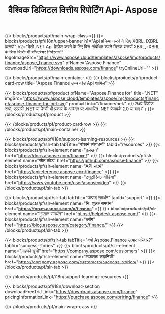 ﻿---
title: वैश्विक डिजिटल वित्तीय रिपोर्टिंग Api- Aspose 
weight: 10
url: /hi/family
description: पुस्तकालय हेरफेर करने के लिए वित्त कंपनियों के लिए फाइलिंग-संबंधित प्रारूपों में इस्तेमाल किया और पैदा करने के लिए रिपोर्ट पर धन और leverages किसी भी मंच
---
{{< blocks/products/pf/main-wrap-class >}}
{{< blocks/products/pf/i18n/upper-banner h1="Api प्रक्रिया करने के लिए XBRL, iXBRL प्रारूपों" h2="देशी .NET Api हेरफेर करने के लिए वित्त-संबंधित करने डिस्क प्रारूपों XBRL, iXBRL के बिना किसी भी सॉफ्टवेयर निर्भरताएं." logoImageSrc="https://www.aspose.cloud/templates/aspose/img/products/finance/aspose_finance.svg" pfName="Aspose.Finance" downloadUrl="https://downloads.aspose.com/finance" tryOnlineUrl="" >}}

{{< blocks/products/pf/main-container >}}
{{< blocks/products/pf/product-card-row title="Aspose.Finance उच्च कोड Api शामिल" >}}

{{< blocks/products/pf/product pfName="Aspose.Finance for" title=".NET" imgSrc="https://www.aspose.cloud/templates/aspose/img/products/finance/aspose_finance-for-net.svg" productLink="/finance/net/" >}}
लक्ष्य विंडोज रूपों, एएसपी .NET या किसी भी प्रकार के आवेदन पर आधारित .NET फ्रेमवर्क 2.0 या बाद में।
{{< /blocks/products/pf/product >}}

{{< /blocks/products/pf/product-card-row >}}
{{< /blocks/products/pf/main-container >}}

{{< blocks/products/pf/i18n/support-learning-resources >}}
{{< blocks/products/pf/slr-tab tabTitle="सीखने संसाधनों" tabId="resources" >}}
{{< blocks/products/pf/slr-element name="प्रलेखन" href="https://docs.aspose.com/finance/" >}}
{{< blocks/products/pf/slr-element name="स्रोत कोड" href="https://github.com/aspose-finance" >}}
{{< blocks/products/pf/slr-element name="API संदर्भ" href="https://apireference.aspose.com/finance" >}}
{{< blocks/products/pf/slr-element name="ट्यूटोरियल वीडियो" href="https://www.youtube.com/user/asposevideo" >}}
{{< /blocks/products/pf/slr-tab >}}

{{< blocks/products/pf/slr-tab tabTitle="उत्पाद समर्थन" tabId="support" >}}
{{< blocks/products/pf/slr-element name="नि: शुल्क समर्थन" href="https://forum.aspose.com/c/finance" >}}
{{< blocks/products/pf/slr-element name="भुगतान समर्थन" href="https://helpdesk.aspose.com/" >}}
{{< blocks/products/pf/slr-element name="ब्लॉग" href="https://blog.aspose.com/category/finance/" >}}
{{< /blocks/products/pf/slr-tab >}}

{{< blocks/products/pf/slr-tab tabTitle="क्यों Aspose.Finance उत्पाद परिवार?" tabId="success-stories" >}}
{{< blocks/products/pf/slr-element name="ग्राहकों सूची" href="https://company.aspose.com/customers" >}}
{{< blocks/products/pf/slr-element name="सफलता कहानियों" href="https://company.aspose.com/customers/success-stories/" >}}
{{< /blocks/products/pf/slr-tab >}}

{{< /blocks/products/pf/i18n/support-learning-resources >}}

{{< blocks/products/pf/i18n/download-section downloadFreeTrialLink="https://downloads.aspose.com/finance" pricingInformationLink="https://purchase.aspose.com/pricing/finance" >}}

{{< /blocks/products/pf/main-wrap-class >}}